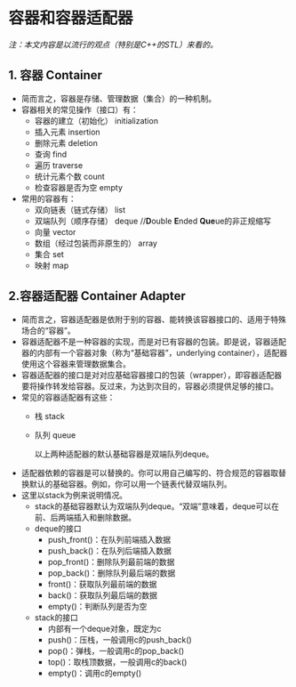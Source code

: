 # 容器和容器适配器

_注：本文内容是以流行的观点（特别是C++的STL）来看的。_



## 1. 容器 Container

- 简而言之，容器是存储、管理数据（集合）的一种机制。
- 容器相关的常见操作（接口）有：
  - 容器的建立（初始化） initialization
  - 插入元素 insertion
  - 删除元素 deletion
  - 查询 find
  - 遍历 traverse
  - 统计元素个数 count
  - 检查容器是否为空 empty
- 常用的容器有：
  - 双向链表（链式存储） list
  - 双端队列（顺序存储） deque    //**D**ouble **E**nded **Que**ue的非正规缩写
  - 向量 vector
  - 数组（经过包装而非原生的） array
  - 集合 set
  - 映射 map


## 2.容器适配器 Container Adapter

- 简而言之，容器适配器是依附于别的容器、能转换该容器接口的、适用于特殊场合的“容器”。
- 容器适配器不是一种容器的实现，而是对已有容器的包装。即是说，容器适配器的内部有一个容器对象（称为“基础容器”，underlying container），适配器使用这个容器来管理数据集合。
- 容器适配器的接口是对对应基础容器接口的包装（wrapper），即容器适配器要将操作转发给容器。反过来，为达到次目的，容器必须提供足够的接口。
- 常见的容器适配器有这些：
  - 栈 stack
  
  - 队列 queue
  
    以上两种适配器的默认基础容器是双端队列deque。
- 适配器依赖的容器是可以替换的。你可以用自己编写的、符合规范的容器取替换默认的基础容器。例如，你可以用一个链表代替双端队列。  
- 这里以stack为例来说明情况。
  - stack的基础容器默认为双端队列deque。“双端”意味着，deque可以在前、后两端插入和删除数据。
  - deque的接口
    - push_front()：在队列前端插入数据
    - push_back()：在队列后端插入数据
    - pop_front()：删除队列最前端的数据
    - pop_back()：删除队列最后端的数据
    - front()：获取队列最前端的数据
    - back()：获取队列最后端的数据
    - empty()：判断队列是否为空
  - stack的接口
    - 内部有一个deque对象，既定为c
    - push()：压栈，一般调用c的push_back()
    - pop()：弹栈，一般调用c的pop_back()
    - top()：取栈顶数据，一般调用c的back()
    - empty()：调用c的empty()